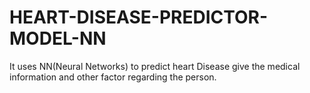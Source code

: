# HEART-DISEASE-PREDICTOR-MODEL-NN
 It uses NN(Neural Networks) to predict heart Disease give the medical information and other factor regarding the person.
